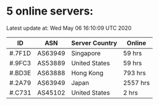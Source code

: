 # 5 online servers:

Latest update at: Wed May 06 16:10:09 UTC 2020

| ID | ASN | Server Country | Online |
| -- | --- | -------------- | ------ |
| #.7F1D | AS63949 | Singapore | 59 hrs |
| #.9FC3 | AS53889 | United States | 59 hrs |
| #.BD3E | AS63888 | Hong Kong | 793 hrs |
| #.2A79 | AS63949 | Japan | 2557 hrs |
| #.C731 | AS45102 | United States | 2 hrs |


